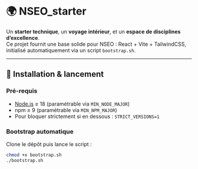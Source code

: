 # 🌍 NSEO_starter

Un **starter technique**, un **voyage intérieur**, et un **espace de disciplines d’excellence**.  
Ce projet fournit une base solide pour NSEO : React + Vite + TailwindCSS, initialisé automatiquement via un script `bootstrap.sh`.

---

## 🚀 Installation & lancement

### Pré-requis
- [Node.js](https://nodejs.org/) ≥ 18 (paramétrable via `MIN_NODE_MAJOR`)
- npm ≥ 9 (paramétrable via `MIN_NPM_MAJOR`)
- Pour bloquer strictement si en dessous : `STRICT_VERSIONS=1`

### Bootstrap automatique
Clone le dépôt puis lance le script :

```bash
chmod +x bootstrap.sh
./bootstrap.sh
